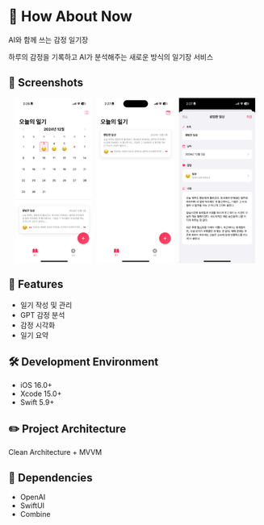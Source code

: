 # 📝 How About Now
AI와 함께 쓰는 감정 일기장

하루의 감정을 기록하고 AI가 분석해주는 새로운 방식의 일기장 서비스

## 📱 Screenshots
<div style="display: flex; justify-content: center; gap: 10px;">
  <img src="Docs/images/DiaryCalendar.PNG" width="30%" />
  <img src="Docs/images/DiaryList.PNG" width="30%" />
  <img src="Docs/images/DiiaryEditor.PNG" width="30%" />
</div>

## 📱 Features
- 일기 작성 및 관리
- GPT 감정 분석
- 감정 시각화
- 일기 요약

## 🛠 Development Environment
- iOS 16.0+
- Xcode 15.0+
- Swift 5.9+

## ✏️ Project Architecture
Clean Architecture + MVVM

## 🎁 Dependencies
- OpenAI
- SwiftUI
- Combine